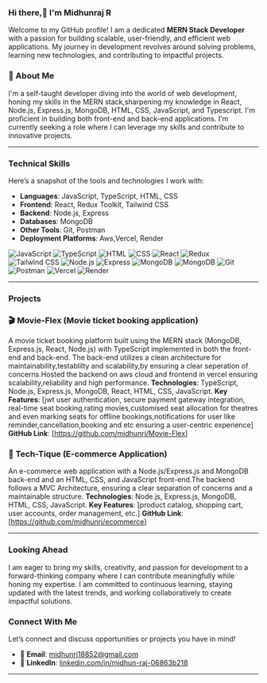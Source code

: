 ### Hi there,👋 I'm Midhunraj R

Welcome to my GitHub profile! I am a dedicated **MERN Stack Developer** with a passion for building scalable, user-friendly, and efficient web applications. My journey in development revolves around solving problems, learning new technologies, and contributing to impactful projects. 


### 🚀 About Me
I'm a self-taught developer diving into the world of web development, honing my skills in the MERN stack,sharpening my knowledge in  React, Node.js, Express.js, MongoDB, HTML, CSS, JavaScript, and Typescript. I'm proficient in building both front-end and back-end applications. I'm currently seeking a  role where I can leverage my skills and contribute to innovative projects.

<!---
- 🔭 I’m currently open to job opportunities as a **Full-Stack Developer**.
- 🌱 I’m expanding my skills in **TypeScript**, **Reactjs**, and **Nodejs**.
- 💬 Ask me about **React.js**, **Node.js**, **MongoDB**, **Express**, and **Clean Architecture**.


Here are some ideas to get you started:

- 🔭 I’m currently working on ...
- 🌱 I’m currently learning ...
- 👯 I’m looking to collaborate on ...
- 🤔 I’m looking for help with ...
- 💬 Ask me about ...
- 📫 How to reach me: ...
- 😄 Pronouns: ...
- ⚡ Fun fact: ...
-->
---
### Technical Skills
Here’s a snapshot of the tools and technologies I work with:

- **Languages**: JavaScript, TypeScript, HTML, CSS
- **Frontend**: React, Redux Toolkit, Tailwind CSS
- **Backend**: Node.js, Express
- **Databases**: MongoDB
- **Other Tools**: Git, Postman
- **Deployment Platforms**: Aws,Vercel, Render

![JavaScript](https://img.shields.io/badge/-JavaScript-F7DF1E?logo=javascript&logoColor=black&style=flat-square) 
  ![TypeScript](https://img.shields.io/badge/-TypeScript-007ACC?logo=typescript&logoColor=white&style=flat-square) 
  ![HTML](https://img.shields.io/badge/-HTML5-E34F26?logo=html5&logoColor=white&style=flat-square) 
  ![CSS](https://img.shields.io/badge/-CSS3-1572B6?logo=css3&logoColor=white&style=flat-square)
 ![React](https://img.shields.io/badge/-React-61DAFB?logo=react&logoColor=black&style=flat-square) 
  ![Redux](https://img.shields.io/badge/-Redux-764ABC?logo=redux&logoColor=white&style=flat-square) 
  ![Tailwind CSS](https://img.shields.io/badge/-TailwindCSS-06B6D4?logo=tailwindcss&logoColor=white&style=flat-square)
![Node.js](https://img.shields.io/badge/-Node.js-339933?logo=node.js&logoColor=white&style=flat-square) 
  ![Express](https://img.shields.io/badge/-Express-000000?logo=express&logoColor=white&style=flat-square)
![MongoDB](https://img.shields.io/badge/-MongoDB-47A248?logo=mongodb&logoColor=white&style=flat-square)
![MongoDB](https://img.shields.io/badge/-postgresql-47A249?logo=postgresql&logoColor=blue&style=flat-square)
 ![Git](https://img.shields.io/badge/-Git-F05032?logo=git&logoColor=white&style=flat-square) 
  ![Postman](https://img.shields.io/badge/-Postman-FF6C37?logo=postman&logoColor=white&style=flat-square)
  ![Vercel](https://img.shields.io/badge/-Vercel-000000?logo=vercel&logoColor=white&style=flat-square) 
  ![Render](https://img.shields.io/badge/-Render-46E3B7?logo=render&logoColor=white&style=flat-square)


---

### Projects

### 🎬 **Movie-Flex (Movie ticket booking application)**

 A movie ticket booking platform built using the MERN stack (MongoDB, Express.js, React, Node.js) with TypeScript implemented in both the front-end and back-end. The back-end utilizes a clean architecture for maintainability,testablilty and scalability,by ensuring a clear seperation of concerns.Hosted the backend on aws cloud and frontend in vercel ensuring scalability,reliability and high performance.
**Technologies**: TypeScript, Node.js, Express.js, MongoDB, React, HTML, CSS, JavaScript.
**Key Features**: [jwt user authentication, secure payment gateway integration, real-time seat booking,rating movies,customised seat allocation for theatres and even marking seats for offline bookings,notifications for user like reminder,cancellation,booking and etc ensuring a user-centric experience]
**GitHub Link**: [https://github.com/midhunrj/Movie-Flex]

 ### 🛒  **Tech-Tique (E-commerce Application)**
 
  An e-commerce web application with a Node.js/Express.js and MongoDB back-end and an HTML, CSS, and JavaScript front-end.The backend follows a MVC Architecture, ensuring a clear separation of concerns and a maintainable structure.
**Technologies**: Node.js, Express.js, MongoDB, HTML, CSS, JavaScript.
**Key Features**: [product catalog, shopping cart, user accounts, order management, etc.]
**GitHub Link**: [https://github.com/midhunrj/ecommerce]

---
### Looking Ahead 
I am eager to bring my skills, creativity, and passion for development to a forward-thinking company where I can contribute meaningfully while honing my expertise. I am committed to continuous learning, staying updated with the latest trends, and working collaboratively to create impactful solutions.



### Connect With Me
Let’s connect and discuss opportunities or projects you have in mind!

- 📧 **Email**: [midhunrj18852@gmail.com](mailto:midhunrj18852@gmail.com)  
- 💼 **LinkedIn**: [linkedin.com/in/midhun-raj-06863b218](https://www.linkedin.com/in/midhun-raj-06863b218)

---
